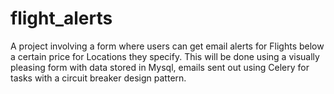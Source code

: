 # flight_alerts


A project involving a form where users can get email alerts for Flights below a certain price for Locations they specify.
This will be done using a visually pleasing form with data stored in Mysql, emails sent out using Celery for tasks with a circuit breaker design pattern.
